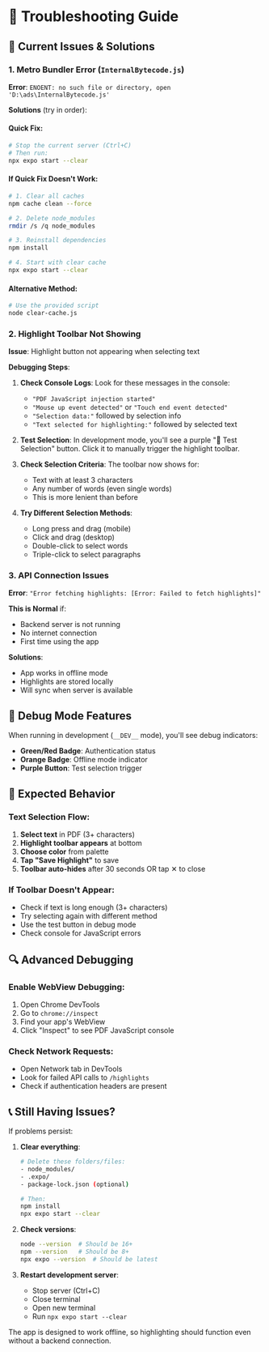 # 🔧 Troubleshooting Guide

## 🚨 Current Issues & Solutions

### 1. Metro Bundler Error (`InternalBytecode.js`)

**Error**: `ENOENT: no such file or directory, open 'D:\ads\InternalBytecode.js'`

**Solutions** (try in order):

#### Quick Fix:

```bash
# Stop the current server (Ctrl+C)
# Then run:
npx expo start --clear
```

#### If Quick Fix Doesn't Work:

```bash
# 1. Clear all caches
npm cache clean --force

# 2. Delete node_modules
rmdir /s /q node_modules

# 3. Reinstall dependencies
npm install

# 4. Start with clear cache
npx expo start --clear
```

#### Alternative Method:

```bash
# Use the provided script
node clear-cache.js
```

### 2. Highlight Toolbar Not Showing

**Issue**: Highlight button not appearing when selecting text

**Debugging Steps**:

1. **Check Console Logs**: Look for these messages in the console:
   - `"PDF JavaScript injection started"`
   - `"Mouse up event detected"` or `"Touch end event detected"`
   - `"Selection data:"` followed by selection info
   - `"Text selected for highlighting:"` followed by selected text

2. **Test Selection**: In development mode, you'll see a purple "🧪 Test Selection" button. Click it to manually trigger the highlight toolbar.

3. **Check Selection Criteria**: The toolbar now shows for:
   - Text with at least 3 characters
   - Any number of words (even single words)
   - This is more lenient than before

4. **Try Different Selection Methods**:
   - Long press and drag (mobile)
   - Click and drag (desktop)
   - Double-click to select words
   - Triple-click to select paragraphs

### 3. API Connection Issues

**Error**: `"Error fetching highlights: [Error: Failed to fetch highlights]"`

**This is Normal** if:

- Backend server is not running
- No internet connection
- First time using the app

**Solutions**:

- App works in offline mode
- Highlights are stored locally
- Will sync when server is available

## 🧪 Debug Mode Features

When running in development (`__DEV__` mode), you'll see debug indicators:

- **Green/Red Badge**: Authentication status
- **Orange Badge**: Offline mode indicator
- **Purple Button**: Test selection trigger

## 📱 Expected Behavior

### Text Selection Flow:

1. **Select text** in PDF (3+ characters)
2. **Highlight toolbar appears** at bottom
3. **Choose color** from palette
4. **Tap "Save Highlight"** to save
5. **Toolbar auto-hides** after 30 seconds OR tap ✕ to close

### If Toolbar Doesn't Appear:

- Check if text is long enough (3+ characters)
- Try selecting again with different method
- Use the test button in debug mode
- Check console for JavaScript errors

## 🔍 Advanced Debugging

### Enable WebView Debugging:

1. Open Chrome DevTools
2. Go to `chrome://inspect`
3. Find your app's WebView
4. Click "Inspect" to see PDF JavaScript console

### Check Network Requests:

- Open Network tab in DevTools
- Look for failed API calls to `/highlights`
- Check if authentication headers are present

## 📞 Still Having Issues?

If problems persist:

1. **Clear everything**:

   ```bash
   # Delete these folders/files:
   - node_modules/
   - .expo/
   - package-lock.json (optional)

   # Then:
   npm install
   npx expo start --clear
   ```

2. **Check versions**:

   ```bash
   node --version  # Should be 16+
   npm --version   # Should be 8+
   npx expo --version  # Should be latest
   ```

3. **Restart development server**:
   - Stop server (Ctrl+C)
   - Close terminal
   - Open new terminal
   - Run `npx expo start --clear`

The app is designed to work offline, so highlighting should function even without a backend connection.
